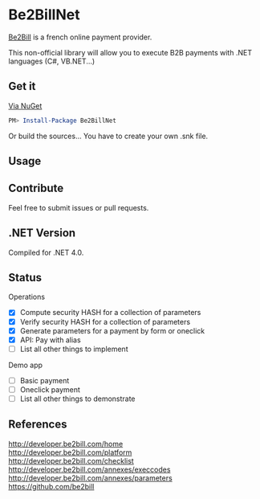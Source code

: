 Be2BillNet
==========

[Be2Bill](https://www.be2bill.com/) is a french online payment provider. 

This non-official library will allow you to execute B2B payments with .NET languages (C#, VB.NET...)

Get it
------

[Via NuGet](https://www.nuget.org/packages/Be2BillNet)

````powershell
PM> Install-Package Be2BillNet
````

Or build the sources... You have to create your own .snk file.

Usage
-----







Contribute
----------

Feel free to submit issues or pull requests.

.NET Version
------------

Compiled for .NET 4.0.

Status
------

Operations

- [x] Compute security HASH for a collection of parameters
- [x] Verify  security HASH for a collection of parameters
- [x] Generate parameters for a payment by form or oneclick
- [x] API: Pay with alias
- [ ] List all other things to implement

Demo app

- [ ] Basic payment
- [ ] Oneclick payment
- [ ] List all other things to demonstrate

References
----------

http://developer.be2bill.com/home  
http://developer.be2bill.com/platform  
http://developer.be2bill.com/checklist  
http://developer.be2bill.com/annexes/execcodes  
http://developer.be2bill.com/annexes/parameters  
https://github.com/be2bill
